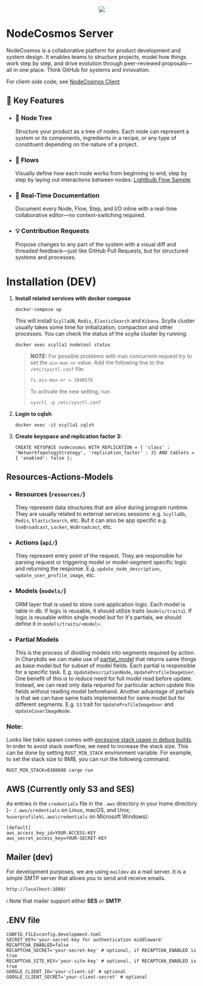 <p align="center">
  <img src="https://nodecosmos.com/static/logo.svg" />
</p>

# NodeCosmos Server

NodeCosmos is a collaborative platform for product development and system design. It enables teams to structure
projects, model how things work step by step, and drive evolution through peer-reviewed proposals—all in one place.
Think GitHub for systems and innovation.

For client-side code, see [NodeCosmos Client](https://github.com/nodecosmos/nodecosmos_client)

## 🔧 Key Features

* ### 🌳 Node Tree
  Structure your product as a tree of nodes. Each node can represent a system or its components, ingredients in a
  recipe,
  or any type of constituent depending on the nature of a project.

* ### 🔁 Flows

  Visually define how each node works from beginning to end, step by step by laying out interactions between
  nodes:  [Lightbulb Flow Sample](https://nodecosmos.com/nodes/0e71060b-000a-42c4-a29d-6afd204d79a1/0e71060b-000a-42c4-a29d-6afd204d79a1/workflow)

* ### 📝 Real-Time Documentation
  Document every Node, Flow, Step, and I/O inline with a real-time collaborative editor—no context-switching required.

* ### 💡 Contribution Requests
  Propose changes to any part of the system with a visual diff and threaded feedback—just like GitHub Pull Requests, but
  for structured systems and processes.

# Installation (DEV)

1) **Install related services with docker compose**
   ```shell
   docker-compose up
   ``` 
   This will install `ScyllaDB`, `Redis`, `ElasticSearch` and `Kibana`.
   Scylla cluster usually takes some time for initialization, compaction and other processes.
   You can check the status of the scylla cluster by running:
   ```shell
   docker exec scylla1 nodetool status
   ```
   > **_NOTE:_** For possible problems with max concurrent request try to set the `aio-max-nr`
   value. Add the following line to the `/etc/sysctl.conf` file:
   > ```shell
   > fs.aio-max-nr = 1048576
   > ```
   >To
   > activate the new setting, run:
   > ```shell
   > sysctl -p /etc/sysctl.conf
   > ```

2) **Login to cqlsh**
   ```shell
   docker exec -it scylla1 cqlsh
   ```
3) **Create keyspace and replication factor 3:**
    ```cassandraql
    CREATE KEYSPACE nodecosmos WITH REPLICATION = { 'class' : 'NetworkTopologyStrategy', 'replication_factor' : 3} AND tablets = { 'enabled': false };
    ```

## Resources-Actions-Models

* ### Resources (`resources/`)
  They represent data structures that are alive during program runtime. They are usually related to
  external services
  sessions: e.g. `ScyllaDb`, `Redis`, `ElasticSearch`, etc. But it can also be app specific e.g.
  `SseBroadcast`, `Locker`, `WsBroadcast`, etc.
* ### Actions (`api/`)
  They represent entry point of the request. They are responsible for parsing request or triggering
  model or
  model-segment specific logic and returning the response.
  E.g. `update_node_description`, `update_user_profile_image`,
  etc.
* ### Models (`models/`)
  ORM layer that is used to store core application logic. Each model is table in db. If logic is
  reusable, it should
  utilize traits (`models/traits`). If logic is reusable within single model but for it's partials,
  we should
  define it in `models/traits/<model>`.
* ### Partial Models
  This is the process of dividing models into segments required by action. In Charybdis we can make
  use of [partial_model](https://github.com/nodecosmos/charybdis?tab=readme-ov-file#partial-model) that returns same
  things as base model but for subset of model fields. Each partial is responsible for a specific task. E.g.
  `UpdateDescriptionNode`, `UpdateProfileImageUser`. One
  benefit of this is to reduce need for full model read before update. Instead, we can read only data required for
  particular action
  update this fields without reading model beforehand. Another advantage of partials is that we can have same traits
  implemented for same model but for different segments. E.g. `S3` trait for `UpdateProfileImageUser` and
  `UpdateCoverImageNode`.

### Note:

Looks like tokio spawn comes with [excessive stack usage in debug
builds](https://github.com/tokio-rs/tokio/issues/2055). In order to avoid stack overflow, we need to
increase the stack size. This can be done by setting `RUST_MIN_STACK` environment variable. For
example, to set the stack size to 8MB, you can run the following command:

```shell
RUST_MIN_STACK=8388608 cargo run
```

## AWS (Currently only S3 and SES)

As entries in the `credentials` file in the `.aws` directory in your home directory (`~
/.aws/credentials`
on Linux, macOS, and Unix; `%userprofile%\.aws\credentials` on Microsoft Windows):

```
[default]
aws_access_key_id=YOUR-ACCESS-KEY
aws_secret_access_key=YOUR-SECRET-KEY
```

## Mailer (dev)

For development purposes, we are using `maildev` as a mail server. It is a simple SMTP server that
allows you to send and receive emails.

`http://localhost:1080/`

ℹ️ Note that mailer support either **SES** or **SMTP**.

## .ENV file

```shell
CONFIG_FILE=config.development.toml
SECRET_KEY='your-secret-key for authentication middleware'
RECAPTCHA_ENABLED=false
RECAPTCHA_SECRET='your-secret-key' # optional, if RECAPTCHA_ENABLED is true
RECAPTCHA_SITE_KEY='your-site-key' # optional, if RECAPTCHA_ENABLED is true
GOOGLE_CLIENT_ID='your-client-id' # optional
GOOGLE_CLIENT_SECRET='your-client-secret' # optional
```
